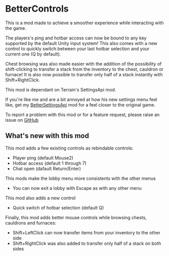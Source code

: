 # BetterControls

This is a mod made to achieve a smoother experience while interacting with the game.

The players's ping and hotbar access can now be bound to any key supported by the default Unity input system!
This also comes with a new control to quickly switch between your last hotbar selection and your current one (Q by default).

Chest browsing was also made easier with the addition of the possibility of shift-clicking to transfer a stack from the inventory to the chest, cauldron or furnace! 
It is also now possible to transfer only half of a stack instantly with Shift+RightClick.

This mod is dependant on Terrain's SettingsApi mod. 

If you're like me and are a bit annoyed at how his new settings menu feel like, get my [BetterSettingsApi](https://muck.thunderstore.io/package/MrBoxxy/BetterSettingsApi/ "Thunderstore") mod for a feel closer to the original game.

To report a problem with this mod or for a feature request, please raise an issue on [GitHub](https://github.com/oliviersamson/Muck-BetterControls/issues "GitHub")

## What's new with this mod
This mod adds a few existing controls as rebindable controls:
- Player ping (default Mouse2)
- Hotbar access (default 1 through 7)
- Chat open (dafault Return/Enter)

This mods make the lobby menu more consistents with the other menus
- You can now exit a lobby with Escape as with any other menu

This mod also adds a new control
- Quick switch of hotbar selection (default Q)

Finally, this mod adds better mouse controls while browsing chests, cauldrons and furnaces:
- Shift+LeftClick can now transfer items from your inventory to the other side
- Shift+RightClick was also added to transfer only half of a stack on both sides
